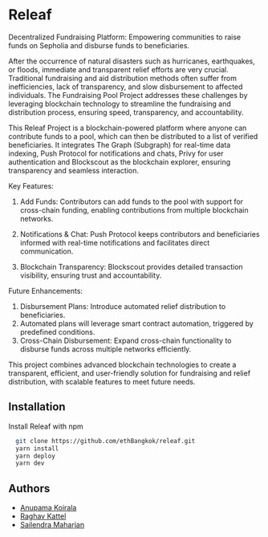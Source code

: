 # Releaf

Decentralized Fundraising Platform: Empowering communities to raise funds on Sepholia and disburse funds to beneficiaries.

After the occurrence of natural disasters such as hurricanes, earthquakes, or floods, immediate and transparent relief efforts are very crucial. Traditional fundraising and aid distribution methods often suffer from inefficiencies, lack of transparency, and slow disbursement to affected individuals. The Fundraising Pool Project addresses these challenges by leveraging blockchain technology to streamline the fundraising and distribution process, ensuring speed, transparency, and accountability.

This Releaf Project is a blockchain-powered platform where anyone can contribute funds to a pool, which can then be distributed to a list of verified beneficiaries. It integrates The Graph (Subgraph) for real-time data indexing, Push Protocol for notifications and chats, Privy for user authentication and Blockscout as the blockchain explorer, ensuring transparency and seamless interaction.

Key Features:

1. Add Funds:
   Contributors can add funds to the pool with support for cross-chain funding, enabling contributions from multiple blockchain networks.

2. Notifications & Chat:
   Push Protocol keeps contributors and beneficiaries informed with real-time notifications and facilitates direct communication.

3. Blockchain Transparency: Blockscout provides detailed transaction visibility, ensuring trust and accountability.

Future Enhancements:

1. Disbursement Plans: Introduce automated relief distribution to beneficiaries.
2. Automated plans will leverage smart contract automation, triggered by predefined conditions.
3. Cross-Chain Disbursement: Expand cross-chain functionality to disburse funds across multiple networks efficiently.

This project combines advanced blockchain technologies to create a transparent, efficient, and user-friendly solution for fundraising and relief distribution, with scalable features to meet future needs.

## Installation

Install Releaf with npm

```bash
  git clone https://github.com/ethBangkok/releaf.git
  yarn install
  yarn deploy
  yarn dev
```

## Authors

- [Anupama Koirala](https://www.linkedin.com/in/anupama-koirala/)
- [Raghav Kattel](https://www.linkedin.com/in/argahv/)
- [Sailendra Maharjan](https://www.linkedin.com/in/sail3n/)
